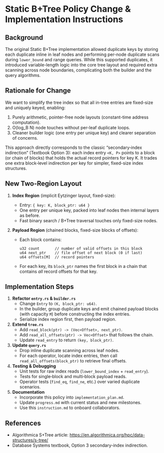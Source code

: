  # Static B+Tree Policy Change & Implementation Instructions

 ## Background
 The original Static B+Tree implementation allowed duplicate keys by storing each duplicate inline in leaf nodes and performing per-node duplicate scans during `lower_bound` and range queries. While this supported duplicates, it introduced variable-length logic into the core tree layout and required extra scanning across node boundaries, complicating both the builder and the query algorithms.

 ## Rationale for Change
 We want to simplify the tree index so that all in-tree entries are fixed-size and uniquely keyed, enabling:
 1. Purely arithmetic, pointer-free node layouts (constant-time address computation).
 2. O(log_B N) node touches without per-leaf duplicate loops.
 3. Cleaner builder logic (one entry per unique key) and clearer separation of concerns.

 This approach directly corresponds to the classic “secondary‐index indirection” (Textbook Option 3): each index entry `<K, P>` points to a block (or chain of blocks) that holds the actual record pointers for key K. It trades one extra block‐level indirection per key for simpler, fixed-size index structures.

 ## New Two-Region Layout
 1. **Index Region** (implicit Eytzinger layout, fixed-size):
    - Entry: `{ key: K, block_ptr: u64 }`
    - One entry per unique key, packed into leaf nodes then internal layers as before.
    - Fast binary search / B+Tree traversal touches only fixed-size nodes.

 2. **Payload Region** (chained blocks, fixed-size blocks of offsets):
    - Each block contains:
      ```text
      u32 count       // number of valid offsets in this block
      u64 next_ptr    // file offset of next block (0 if last)
      u64 offsets[M]  // record pointers
      ```
    - For each key, its `block_ptr` names the first block in a chain that contains *all* record offsets for that key.

## Implementation Steps
 1. **Refactor `entry.rs` & `builder.rs`**
    - Change `Entry` to `(K, block_ptr: u64)`.
    - In the builder, group duplicate keys and emit chained payload blocks (with capacity `M`) before constructing the index entries.
    - Serialize index region first, then payload region.
 2. **Extend `tree.rs`**
    - Add `read_block(ptr) -> (Vec<Offset>, next_ptr)`.
    - Add `read_all_offsets(ptr) -> Vec<Offset>` that follows the chain.
    - Update `read_entry` to return `(key, block_ptr)`.
 3. **Update `query.rs`**
    - Drop inline duplicate scanning across leaf nodes.
    - For each operator, locate index entries, then call `read_all_offsets(block_ptr)` to retrieve final offsets.
 4. **Testing & Debugging**
    - Unit tests for raw index reads (`lower_bound_index` + `read_entry`).
    - Tests for single‐block and multi‐block payload reads.
    - Operator tests (`find_eq`, `find_ne`, etc.) over varied duplicate scenarios.
 5. **Documentation**
    - Incorporate this policy into `implementation_plan.md`.
    - Update `progress.md` with current status and new milestones.
    - Use this `instruction.md` to onboard collaborators.

## References
 - Algorithmica S+Tree article: https://en.algorithmica.org/hpc/data-structures/s-tree/
 - Database Systems textbook, Option 3 secondary-index indirection.